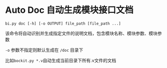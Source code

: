 # Auto Doc 自动生成模块接口文档

```
bi.py doc [-h] [-o OUTPUT] file_path [file_path ...]
```

该命令将自动识别并生成指定文件的说明文档，包含模块名称、模块参数、模块参数

`-o` 参数不指定则默认生成在 `/doc` 目录下

比如`bockit.py *.v`自动生成当前目录下所有.v文件的文档